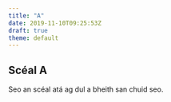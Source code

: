 ```yaml
---
title: "A"
date: 2019-11-10T09:25:53Z
draft: true
theme: default
---
```


## Scéal A

Seo an scéal atá ag dul a bheith san chuid seo.
